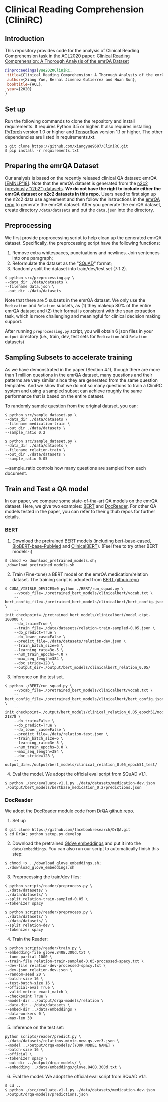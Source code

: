 # Clinical Reading Comprehension (CliniRC)

## Introduction
This repository provides code for the analysis of Clinical Reading Comprehension task in the ACL2020 paper:
[Clinical Reading Comprehension: A Thorough Analysis of the emrQA Dataset](link)

```bib
@inproceedings{yue2020CliniRC,
 title={Clinical Reading Comprehension: A Thorough Analysis of the emrQA Dataset},
 author={Xiang Yue, Bernal Jimenez Gutierrez and Huan Sun},
 booktitle={ACL},
 year={2020}
}
```

## Set up
Run the following commands to clone the repository and install requirements. 
It requires Python 3.5 or higher. 
It also requires installing [PyTorch](https://pytorch.org/) version 1.0 or higher and [Tensorflow](https://www.tensorflow.org/) version 1.1 or higher.
The other dependencies are listed in requirements.txt. 
```shell script
$ git clone https://github.com/xiangyue9607/CliniRC.git
$ pip install -r requirements.txt 
```

## Preparing the emrQA Dataset
Our analysis is based on the recently released clinical QA dataset: emrQA [[EMNLP'18]](https://arxiv.org/abs/1809.00732). 
Note that the emrQA dataset is generated from the [n2c2 (previously "i2b2") datasets](https://portal.dbmi.hms.harvard.edu/projects/n2c2-nlp/). 
**We do not have the right to include either the emrQA dataset or n2c2 datasets in this repo.** 
Users need to first sign up the n2c2 data use agreement and then follow the instructions in the [emrQA repo](https://github.com/panushri25/emrQA) to generate the emrQA dataset. 
After you generate the emrQA dataset, create directory ``/data/datasets`` and put the ``data.json`` into the directory.

## Preprocessing
We first provide proprocessing script to help clean up the generated emrQA dataset. 
Specifically, the preprocessing script have the following functions:
1) Remove extra whitespaces, punctuations and newlines. Join sentences into one paragraph;
2) Reformulate the dataset as the "[SQuAD](https://rajpurkar.github.io/SQuAD-explorer/)" format;
3) Randomly split the dataset into train/dev/test set (7:1:2).

```shell script
$ python src/preprocessing.py \
--data_dir ./data/datasets \
--filename data.json \
--out_dir ./data/datasets
```

Note that there are 5 subsets in the emrQA dataset. We only use the ``Medication`` and ``Relation`` subsets, as (1) they makeup 80% of the entire emrQA dataset and 
(2) their format is consistent with the span extraction task, which is more challenging and meaningful for clinical decision making support. 

After running ``preprocessing.py`` script, you will obtain 6 json files in your ``output`` directory (i.e., train, dev, test sets for ``Medication`` and ``Relation`` datasets) 

## Sampling Subsets to accelerate training
As we have demonstrated in the paper (Section 4.1), though there are more than 1 million questions in the emrQA dataset, 
many questions and their patterns are very similar since they are generated from the same question templates. 
And we show that we do not so many questions to train a CliniRC system and using a sampled subset can achieve roughly the same performance that is based on the entire dataset.

To randomly sample question from the original dataset, you can:

```shell script
$ python src/sample_dataset.py \
--data_dir ./data/datasets \
--filename medication-train \
--out_dir ./data/datasets \
--sample_ratio 0.2
```

```shell script
$ python src/sample_dataset.py \
--data_dir ./data/datasets \
--filename relation-train \
--out_dir ./data/datasets \
--sample_ratio 0.05
```

--sample_ratio controls how many questions are sampled from each document.

## Train and Test a QA model
In our paper, we compare some state-of-tha-art QA models on the emrQA dataset. Here, we give two examples: [BERT](https://arxiv.org/abs/1810.04805) and [DocReader](https://arxiv.org/abs/1704.00051). 
For other QA models tested in the paper, you can refer to their github repos for further details.
### BERT
1. Download the pretrained BERT models (including [bert-base-cased](https://storage.googleapis.com/bert_models/2018_10_18/cased_L-12_H-768_A-12.zip), 
    [BioBERT-base-PubMed](https://drive.google.com/file/d/1R84voFKHfWV9xjzeLzWBbmY1uOMYpnyD/view?usp=sharing) and 
    [ClinicalBERT](https://www.dropbox.com/s/8armk04fu16algz/pretrained_bert_tf.tar.gz?dl=0)). (Feel free to try other BERT models-:)
```shell script
$ chmod +x download_pretrained_models.sh; ./download_pretrained_models.sh
```
2. Train (Fine-tune) a BERT model on the emrQA medication/relation dataset. The training script is adopted from [BERT github repo](https://github.com/google-research/bert)
```shell script
$ CUDA_VISIBLE_DEVICES=0 python ./BERT/run_squad.py \
    --vocab_file=./pretrained_bert_models/clinicalbert/vocab.txt \
    --bert_config_file=./pretrained_bert_models/clinicalbert/bert_config.json \
    --init_checkpoint=./pretrained_bert_models/clinicalbert/model.ckpt-100000 \
    --do_train=True \
    --train_file=./data/datasets/relation-train-sampled-0.05.json \
    --do_predict=True \
    --do_lower_case=False \
    --predict_file=./data/datasets/relation-dev.json \
    --train_batch_size=6 \
    --learning_rate=3e-5 \
    --num_train_epochs=4.0 \
    --max_seq_length=384 \
    --doc_stride=128 \
    --output_dir=./output/bert_models/clinicalbert_relation_0.05/
```
3. Inference on the test set.
```shell script
$ python ./BERT/run_squad.py \
    --vocab_file=./pretrained_bert_models/clinicalbert/vocab.txt \
    --bert_config_file=./pretrained_bert_models/clinicalbert/bert_config.json \
    --init_checkpoint=./output/bert_models/clinical_relation_0.05_epoch51/model.ckpt-21878 \
    --do_train=False \
    --do_predict=True \
    --do_lower_case=False \
    --predict_file=./data/relation-test.json \
    --train_batch_size=6 \
    --learning_rate=3e-5 \
    --num_train_epochs=3.0 \
    --max_seq_length=384 \
    --doc_stride=128 \
    --output_dir=./output/bert_models/clinical_relation_0.05_epoch51_test/
```
4. Eval the model. We adopt the official eval script from SQuAD v1.1. 
```shell script
$ python ./src/evaluate-v1.1.py ./data/datasets/medication-dev.json ./output/bert_models/bertbase_medication_0.2/predictions.json
```
### DocReader
We adopt the DocReader module code from [DrQA github repo](https://github.com/facebookresearch/DrQA).
1. Set up
```shell script
$ git clone https://github.com/facebookresearch/DrQA.git
$ cd DrQA; python setup.py develop
```
2. Download the pretrained [GloVe embeddings](http://nlp.stanford.edu/data/wordvecs/glove.840B.300d.zip) and put it into the ``data/embeddings``. You can also run our script to automatically finish this step:
```shell script
$ chmod +x ../download_glove_embeddings.sh; ../download_glove_embeddings.sh
```
3. Preprocessing the train/dev files:
```shell script
$ python scripts/reader/preprocess.py \
../data/datasets/ \
../data/datasets/ \
--split relation-train-sampled-0.05 \
--tokenizer spacy
```

```shell script
$ python scripts/reader/preprocess.py \
../data/datasets/ \
../data/datasets/ \
--split relation-dev \
--tokenizer spacy
```
4. Train the Reader:
```shell script
$ python scripts/reader/train.py \
--embedding-file glove.840B.300d.txt \
--tune-partial 1000 \
--train-file relation-train-sampled-0.05-processed-spacy.txt \
--dev-file relation-dev-processed-spacy.txt \
--dev-json relation-dev.json \
--random-seed 20 \
--batch-size 16 \
--test-batch-size 16 \
--official-eval True \
--valid-metric exact_match \
--checkpoint True \
--model-dir ../output/drqa-models/relation \
--data-dir ../data/datasets \
--embed-dir ../data/embeddings \
--data-workers 0 \
--max-len 30 
```
5. Inference on the test set:
```shell script
python scripts/reader/predict.py \
../data/datasets/relations-mimic-new-qs-ver3.json \
--model ../output/drqa-models/[YOUR MODEL NAME] \
--batch-size 16 \
--official \
--tokenizer spacy \
--out-dir ../output/drqa-models/ \
--embedding ../data/embeddings/glove.840B.300d.txt \
```
6. Eval the model. We adopt the official eval script from SQuAD v1.1. 
```shell script
$ cd ..
$ python ./src/evaluate-v1.1.py ./data/datasets/medication-dev.json ./output/drqa-models/predictions.json
```